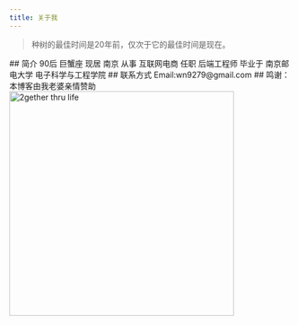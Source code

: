 ```yaml
---
title: 关于我
---
```

<blockquote class="blockquote-center">种树的最佳时间是20年前，仅次于它的最佳时间是现在。</blockquote>
## 简介
90后 
巨蟹座 
现居 南京
从事 互联网电商
任职 后端工程师
毕业于 南京邮电大学 电子科学与工程学院
## 联系方式
Email:wn9279@gmail.com
## 鸣谢：本博客由我老婆亲情赞助
<img src="http://onxkn9cbz.bkt.clouddn.com/lp.png" width = "400" height = "400" alt="2gether thru life" align=center />


